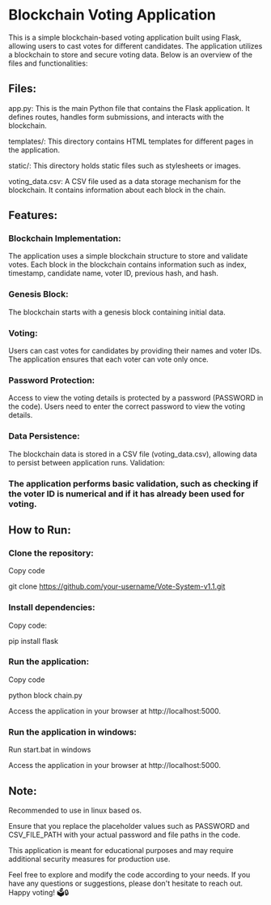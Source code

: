 # Blockchain Voting Application
This is a simple blockchain-based voting application built using Flask, allowing users to cast votes for different candidates. The application utilizes a blockchain to store and secure voting data. Below is an overview of the files and functionalities:

## Files:
app.py: This is the main Python file that contains the Flask application. It defines routes, handles form submissions, and interacts with the blockchain.

templates/: This directory contains HTML templates for different pages in the application.

static/: This directory holds static files such as stylesheets or images.

voting_data.csv: A CSV file used as a data storage mechanism for the blockchain. It contains information about each block in the chain.

## Features:

### Blockchain Implementation:

The application uses a simple blockchain structure to store and validate votes.
Each block in the blockchain contains information such as index, timestamp, candidate name, voter ID, previous hash, and hash.

### Genesis Block:
The blockchain starts with a genesis block containing initial data.

### Voting:
Users can cast votes for candidates by providing their names and voter IDs.
The application ensures that each voter can vote only once.

### Password Protection:
Access to view the voting details is protected by a password (PASSWORD in the code).
Users need to enter the correct password to view the voting details.

### Data Persistence:
The blockchain data is stored in a CSV file (voting_data.csv), allowing data to persist between application runs.
Validation:

### The application performs basic validation, such as checking if the voter ID is numerical and if it has already been used for voting.

## How to Run:

### Clone the repository:

Copy code

git clone https://github.com/your-username/Vote-System-v1.1.git

### Install dependencies:

Copy code:

pip install flask

### Run the application:

Copy code

python block chain.py

Access the application in your browser at http://localhost:5000.

### Run the application in windows:

Run start.bat in windows

Access the application in your browser at http://localhost:5000.

## Note:

Recommended to use in linux based os.

Ensure that you replace the placeholder values such as PASSWORD and CSV_FILE_PATH with your actual password and file paths in the code.

This application is meant for educational purposes and may require additional security measures for production use.

Feel free to explore and modify the code according to your needs. If you have any questions or suggestions, please don't hesitate to reach out. Happy voting! 🗳️🔒
